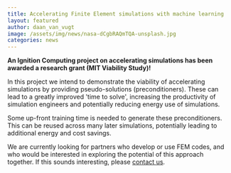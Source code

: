 ```yaml
---
title: Accelerating Finite Element simulations with machine learning
layout: featured
author: daan_van_vugt
image: /assets/img/news/nasa-dCgbRAQmTQA-unsplash.jpg
categories: news
---
```

**An Ignition Computing project on accelerating simulations has been awarded a research grant (MIT Viability Study)!**

In this project we intend to demonstrate the viability of accelerating simulations by providing pseudo-solutions (preconditioners).
These can lead to a greatly improved 'time to solve', increasing the productivity of simulation engineers and potentially reducing energy use of simulations.

Some up-front training time is needed to generate these preconditioners. This can be reused across many later simulations, potentially leading to additional energy and cost savings.

We are currently looking for partners who develop or use FEM codes, and who would be interested in exploring the potential of this approach together.
If this sounds interesting, please [contact us](mailto:dvanvugt@ignitioncomputing.com).
